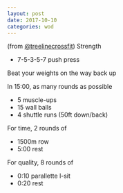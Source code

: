 ```yaml
---
layout: post
date: 2017-10-10
categories: wod
---
```


<!--
**Chris - <span></span>**
-->

(from [@treelinecrossfit](http://www.treelinecrossfit.com)) Strength
- 7-5-3-5-7 push press

Beat your weights on the way back up

In 15:00, as many rounds as possible
- 5 muscle-ups
- 15 wall balls
- 4 shuttle runs (50ft down/back)

For time, 2 rounds of
- 1500m row
- 5:00 rest

For quality, 8 rounds of
- 0:10 parallette l-sit
- 0:20 rest
